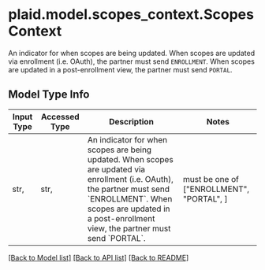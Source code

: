 # plaid.model.scopes_context.ScopesContext

An indicator for when scopes are being updated. When scopes are updated via enrollment (i.e. OAuth), the partner must send `ENROLLMENT`. When scopes are updated in a post-enrollment view, the partner must send `PORTAL`.

## Model Type Info
Input Type | Accessed Type | Description | Notes
------------ | ------------- | ------------- | -------------
str,  | str,  | An indicator for when scopes are being updated. When scopes are updated via enrollment (i.e. OAuth), the partner must send &#x60;ENROLLMENT&#x60;. When scopes are updated in a post-enrollment view, the partner must send &#x60;PORTAL&#x60;. | must be one of ["ENROLLMENT", "PORTAL", ] 

[[Back to Model list]](../../README.md#documentation-for-models) [[Back to API list]](../../README.md#documentation-for-api-endpoints) [[Back to README]](../../README.md)


